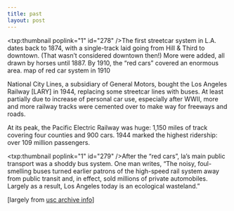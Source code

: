 ```yaml
---
title: past
layout: post
---
```


<span class="pic"><txp:thumbnail poplink="1" id="278" /></span>The first streetcar system in L.A. dates back to 1874, with a single-track laid going from Hill & Third to downtown. (That wasn&#8217;t considered downtown then!) More were added, all drawn by horses until 1887. By 1910, the &#8220;red cars&#8221; covered an enormous area. map of red car system in 1910

National City Lines, a subsidiary of General Motors, bought the Los Angeles Railway [LARY] in 1944, replacing some streetcar lines with buses. At least partially due to increase of personal car use, especially after WWII, more and more railway tracks were cemented over to make way for freeways and roads.

At its peak, the Pacific Electric Railway was huge: 1,150 miles of track covering four counties and 900 cars. 1944 marked the highest ridership: over 109 million passengers.

<span class="pic"><txp:thumbnail poplink="1" id="279" /></span>After the &#8220;red cars&#8221;, la&#8217;s main public transport was a shoddy bus system. One man writes, &#8220;The noisy, foul-smelling buses turned earlier patrons of the high-speed rail system away from public transit and, in effect, sold millions of private automobiles. Largely as a result, Los Angeles today is an ecological wasteland.&#8221;

[largely from [usc archive info][1]]

 [1]: http://www.usc.edu/isd/archives/la/historic/redcars/
